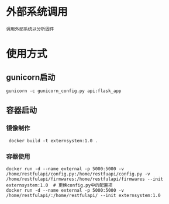 # 外部系统调用
    调用外部系统以分析固件


# 使用方式
## gunicorn启动
    gunicorn -c gunicorn_config.py api:flask_app

## 容器启动
### 镜像制作
     docker build -t externsystem:1.0 .
### 容器使用
    docker run -d --name external -p 5000:5000 -v /home/restfulapi/config.py:/home/restfuapi/config.py -v /home/restfulapi/firmwares:/home/restfulapi/firmwares --init externsystem:1.0  # 更换config.py中的配置项
    docker run -d --name external -p 5000:5000 -v /home/restfulapi/:/home/restfulapi/ --init externsystem:1.0